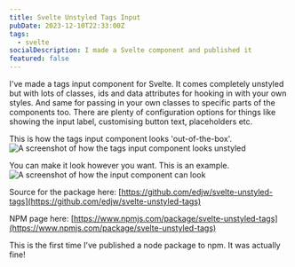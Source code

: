 ```yaml
---
title: Svelte Unstyled Tags Input
pubDate: 2023-12-10T22:33:00Z
tags:
  - svelte
socialDescription: I made a Svelte component and published it
featured: false
---
```


I've made a tags input component for Svelte. It comes completely unstyled but with lots of classes, ids and data attributes for hooking in with your own styles. And same for passing in your own classes to specific parts of the components too. There are plenty of configuration options for things like showing the input label, customising button text, placeholders etc.

This is how the tags input component looks 'out-of-the-box'. ![A screenshot of how the tags input component looks unstyled](@/images/svelte-tags-component-unstyled.png)

You can make it look however you want. This is an example. ![A screenshot of how the input component can look](@/images/svelte-tags-component-styled.png)

Source for the package here: [https://github.com/edjw/svelte-unstyled-tags](https://github.com/edjw/svelte-unstyled-tags)

NPM page here: [https://www.npmjs.com/package/svelte-unstyled-tags](https://www.npmjs.com/package/svelte-unstyled-tags)

This is the first time I've published a node package to npm. It was actually fine!
